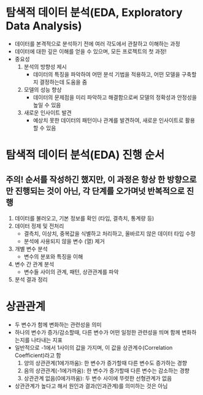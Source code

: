 # 탐색적 데이터 분석(EDA, Exploratory Data Analysis)
- 데이터를 본격적으로 분석하기 전에 여러 각도에서 관찰하고 이해하는 과정
- 데이터에 대한 깊은 이해를 얻을 수 있으며, 모든 프로젝트의 첫 과정!
- 중요성
    1. 분석의 방향성 제시
        - 데이터의 특징을 파악하여 어떤 분석 기법을 적용하고, 어떤 모델을 구축할 지 결정하는데 도움을 줌
    2. 모델의 성능 향상
        - 데이터의 문제점을 미리 파악하고 해결함으로써 모델의 정확성과 안정성을 높일 수 있음
    3. 새로운 인사이트 발견
        - 예상치 못한 데이터의 패턴이나 관계를 발견하여, 새로운 인사이트로 활용할 수 있음
    
# 탐색적 데이터 분석(EDA) 진행 순서
## 주의! 순서를 작성하긴 했지만, 이 과정은 항상 한 방향으로만 진행되는 것이 아닌, 각 단계를 오가며넛 반복적으로 진행
1. 데이터를 불러오고, 기본 정보를 확인 (타입, 결측치, 통계량 등)
2. 데이터 정제 및 전처리
    - 결측치, 이상치, 중복값을 식별하고 처리하고, 올바르지 않은 데이터 타입 수정
    - 분석에 사용되지 않을 변수 (열) 제거
3. 개별 변수 분석
    - 변수의 분포와 특징을 이해
4. 변수 간 관계 분석
    - 변수들 사이의 관계, 패턴, 상관관계를 파악
5. 분석 결과 정리


# 상관관계
- 두 변수가 함께 변화하는 관련성을 의미
- 하나의 변수가 증가/감소할때, 다른 변수가 어떤 일정한 관련성을 띄며 함께 변화하는지를 나타내는 지표
- 일반적으로 -1에서 1사이의 값을 가지며, 이 값을 상관계수(Correlation Coefficient)라고 함
    1. 양의 상관관계(1에가까움): 한 변수가 증가할때 다른 변수도 증가하는 경향
    2. 음의 상관관계(-1에가까움): 한 변수가 증가할때 다른 변수는 감소하는 경향
    3. 상관관계 없음(0에가까움): 두 변수 사이에 뚜렷한 선형관계가 없음
- 상관관계가 높다고 해서 원인과 결과(인과관계)를 의미하는 것은 아님